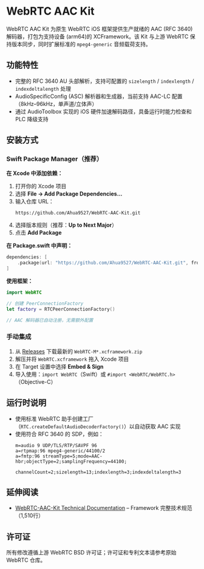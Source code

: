 # WebRTC AAC Kit

WebRTC AAC Kit 为原生 WebRTC iOS 框架提供生产就绪的 AAC (RFC 3640) 解码器，打包为支持设备 (arm64)的 XCFramework。该 Kit 与上游 WebRTC 保持版本同步，同时扩展标准的 `mpeg4-generic` 音频载荷支持。

## 功能特性
- 完整的 RFC 3640 AU 头部解析，支持可配置的 `sizelength` / `indexlength` / `indexdeltalength` 处理
- AudioSpecificConfig (ASC) 解析器和生成器，当前支持 AAC-LC 配置（8kHz–96kHz，单声道/立体声）
- 通过 AudioToolbox 实现的 iOS 硬件加速解码路径，具备运行时能力检查和 PLC 降级支持


## 安装方式

### Swift Package Manager（推荐）

**在 Xcode 中添加依赖：**

1. 打开你的 Xcode 项目
2. 选择 **File → Add Package Dependencies...**
3. 输入仓库 URL：
   ```
   https://github.com/Ahua9527/WebRTC-AAC-Kit.git
   ```
4. 选择版本规则（推荐：**Up to Next Major**）
5. 点击 **Add Package**

**在 Package.swift 中声明：**

```swift
dependencies: [
    .package(url: "https://github.com/Ahua9527/WebRTC-AAC-Kit.git", from: "M142.0.0")
]
```

**使用框架：**

```swift
import WebRTC

// 创建 PeerConnectionFactory
let factory = RTCPeerConnectionFactory()

// AAC 解码器已自动注册，无需额外配置
```

### 手动集成

1. 从 [Releases](https://github.com/Ahua9527/WebRTC-AAC-Kit/releases) 下载最新的 `WebRTC-M*.xcframework.zip`
2. 解压并将 `WebRTC.xcframework` 拖入 Xcode 项目
3. 在 Target 设置中选择 **Embed & Sign**
4. 导入使用：`import WebRTC`（Swift）或 `#import <WebRTC/WebRTC.h>`（Objective-C）

## 运行时说明
- 使用标准 WebRTC 助手创建工厂（`RTC.createDefaultAudioDecoderFactory()`）以自动获取 AAC 实现
- 使用符合 RFC 3640 的 SDP，例如：
  ```
  m=audio 9 UDP/TLS/RTP/SAVPF 96
  a=rtpmap:96 mpeg4-generic/44100/2
  a=fmtp:96 streamType=5;mode=AAC-hbr;objectType=2;samplingFrequency=44100;
           channelCount=2;sizelength=13;indexlength=3;indexdeltalength=3
  ```

## 延伸阅读
- [WebRTC-AAC-Kit Technical Documentation](WebRTC-AAC-Kit%20Technical%20Documentation.md)  – Framework 完整技术规范（1,510行）

## 许可证
所有修改遵循上游 WebRTC BSD 许可证；许可证和专利文本请参考原始 WebRTC 仓库。